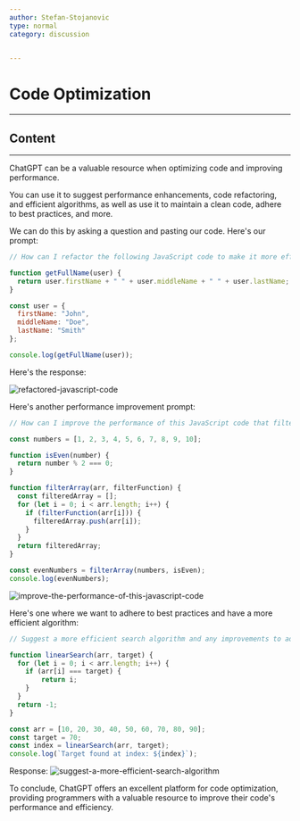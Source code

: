 ```yaml
---
author: Stefan-Stojanovic
type: normal
category: discussion
 

---
```


# Code Optimization

---

## Content

---

ChatGPT can be a valuable resource when optimizing code and improving performance.

You can use it to suggest performance enhancements, code refactoring, and efficient algorithms, as well as use it to maintain a clean code, adhere to best practices, and more.

We can do this by asking a question and pasting our code. Here's our prompt:
```javascript
// How can I refactor the following JavaScript code to make it more efficient and maintainable?

function getFullName(user) {
  return user.firstName + " " + user.middleName + " " + user.lastName;
}

const user = {
  firstName: "John",
  middleName: "Doe",
  lastName: "Smith"
};

console.log(getFullName(user));
```

Here's the response:

![refactored-javascript-code](https://img.enkipro.com/83a412045b351c5b0ef8d874b1961058.png)


Here's another performance improvement prompt:
```javascript
// How can I improve the performance of this JavaScript code that filters an array of numbers?

const numbers = [1, 2, 3, 4, 5, 6, 7, 8, 9, 10];

function isEven(number) {
  return number % 2 === 0;
}

function filterArray(arr, filterFunction) {
  const filteredArray = [];
  for (let i = 0; i < arr.length; i++) {
    if (filterFunction(arr[i])) {
      filteredArray.push(arr[i]);
    }
  }
  return filteredArray;
}

const evenNumbers = filterArray(numbers, isEven);
console.log(evenNumbers);
```

![improve-the-performance-of-this-javascript-code](https://img.enkipro.com/2d75572a952a7d0df9b64ee9c5fd8f7e.png)

Here's one where we want to adhere to best practices and have a more efficient algorithm:

```js
// Suggest a more efficient search algorithm and any improvements to adhere to best coding practices for the given JavaScript code

function linearSearch(arr, target) {
  for (let i = 0; i < arr.length; i++) {
    if (arr[i] === target) {
        return i;
    }
  }
  return -1;
}

const arr = [10, 20, 30, 40, 50, 60, 70, 80, 90];
const target = 70;
const index = linearSearch(arr, target);
console.log(`Target found at index: ${index}`);
```

Response:
![suggest-a-more-efficient-search-algorithm](https://img.enkipro.com/3be328abf7a7c3052c58fd8efe777067.png)

To conclude, ChatGPT offers an excellent platform for code optimization, providing programmers with a valuable resource to improve their code's performance and efficiency.